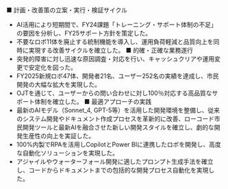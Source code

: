 ■ 計画・改善策の立案・実行・検証サイクル
- AI活用により短期間で、FY24課題「トレーニング・サポート体制の不足」の要因を分析し、FY25サポート方針を策定した。
- 不要なロボ11体を廃止する統制機能を導入し、運用負荷軽減と品質向上を同時に実現する改善サイクルを確立した。
■ 的確・正確な業務遂行
- 突発的障害に対し迅速な原因調査・対応を行い、キャッシュクリアや運用変更で安定化を図った。
- FY2025新規ロボ47体、開発者21名、ユーザー252名の実績を達成し、市民開発の大幅な拡大を実現した。
- OJTを通じて、ユーザーからの問い合わせに対し100％対応する高品質なサポート体制を確立した。
■ 最適アプローチの実践
- 最新のAIモデル（Sonnet_4, GPT-5等）を活用した開発環境を整備し、従来のシステム開発やドキュメント作成プロセスを革新的に改善、ローコード市民開発ツールと最新AIを融合させた新しい開発スタイルを確立し、劇的な開発生産性の向上を実証した。
- 100%内製でRPAを活用しCopilotとPower BIに連携したロボを開発し、高度な自動化ソリューションを実現した。
- アジャイルやウォーターフォール開発に適したプロンプト生成手法を確立し、コードからドキュメントまでの包括的な開発プロセス自動化を実現した。